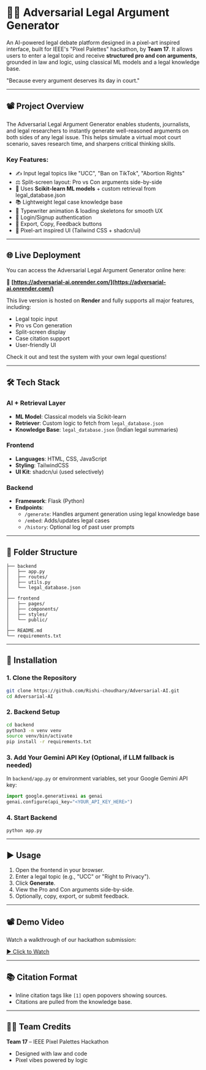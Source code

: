 # 🧑‍⚖️ Adversarial Legal Argument Generator

An AI-powered legal debate platform designed in a pixel-art inspired interface, built for IEEE's "Pixel Palettes" hackathon, by **Team 17**. It allows users to enter a legal topic and receive **structured pro and con arguments**, grounded in law and logic, using classical ML models and a legal knowledge base.

"Because every argument deserves its day in court."

---

## 📽 Project Overview

The Adversarial Legal Argument Generator enables students, journalists, and legal researchers to instantly generate well-reasoned arguments on both sides of any legal issue. This helps simulate a virtual moot court scenario, saves research time, and sharpens critical thinking skills.

### Key Features:

- ✍️ Input legal topics like "UCC", "Ban on TikTok", "Abortion Rights"
- ⚖️ Split-screen layout: Pro vs Con arguments side-by-side
- 🧠 Uses **Scikit-learn ML models** + custom retrieval from legal_database.json
- 📚 Lightweight legal case knowledge base
- 💬 Typewriter animation & loading skeletons for smooth UX
- 🔐 Login/Signup authentication
- 📄 Export, Copy, Feedback buttons
- 🎨 Pixel-art inspired UI (Tailwind CSS + shadcn/ui)

---

## 🌐 Live Deployment

You can access the Adversarial Legal Argument Generator online here:

🔗 **[https://adversarial-ai.onrender.com/](https://adversarial-ai.onrender.com/)**

This live version is hosted on **Render** and fully supports all major features, including:
- Legal topic input
- Pro vs Con generation
- Split-screen display
- Case citation support
- User-friendly UI

Check it out and test the system with your own legal questions!

---



## 🛠 Tech Stack

### AI + Retrieval Layer

- **ML Model**: Classical models via Scikit-learn
- **Retriever**: Custom logic to fetch from `legal_database.json`
- **Knowledge Base**: `legal_database.json` (Indian legal summaries)

### Frontend

- **Languages**: HTML, CSS, JavaScript
- **Styling**: TailwindCSS
- **UI Kit**: shadcn/ui (used selectively)

### Backend

- **Framework**: Flask (Python)
- **Endpoints**:
  - `/generate`: Handles argument generation using legal knowledge base
  - `/embed`: Adds/updates legal cases
  - `/history`: Optional log of past user prompts

---

## 📂 Folder Structure

```
├── backend
│   ├── app.py
│   ├── routes/
│   ├── utils.py
│   └── legal_database.json
│
├── frontend
│   ├── pages/
│   ├── components/
│   ├── styles/
│   └── public/
│
├── README.md
└── requirements.txt
```

---

## 🔧 Installation

### 1. Clone the Repository

```bash
git clone https://github.com/Rishi-choudhary/Adversarial-AI.git
cd Adversarial-AI
```

### 2. Backend Setup

```bash
cd backend
python3 -m venv venv
source venv/bin/activate
pip install -r requirements.txt
```

### 3. Add Your Gemini API Key (Optional, if LLM fallback is needed)

In `backend/app.py` or environment variables, set your Google Gemini API key:

```python
import google.generativeai as genai
genai.configure(api_key="<YOUR_API_KEY_HERE>")
```

### 4. Start Backend

```bash
python app.py
```


---

## ▶️ Usage

1. Open the frontend in your browser.
2. Enter a legal topic (e.g., "UCC" or "Right to Privacy").
3. Click **Generate**.
4. View the Pro and Con arguments side-by-side.
5. Optionally, copy, export, or submit feedback.

---

## 📽 Demo Video

Watch a walkthrough of our hackathon submission:

[▶️ Click to Watch](https://drive.google.com/file/d/1IwBsg6AehRwJcWybTnVTNIvsWplmXmAU/view?usp=sharing)

---

## 📚 Citation Format

- Inline citation tags like `[1]` open popovers showing sources.
- Citations are pulled from the knowledge base.

---

## 👨‍💻 Team Credits

**Team 17** – IEEE Pixel Palettes Hackathon

- Designed with law and code
- Pixel vibes powered by logic



